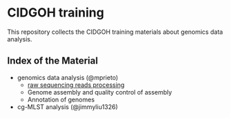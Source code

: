 # CIDGOH training
This repository collects the CIDGOH training materials about genomics data analysis.
## Index of the Material

- genomics data analysis (@mprieto)
  - [raw sequencing reads processing](genomics_data_analysis/raw_reads_processing.ipynb)
  - Genome assembly and quality control of assembly
  - Annotation of genomes
- cg-MLST analysis (@jimmyliu1326)

